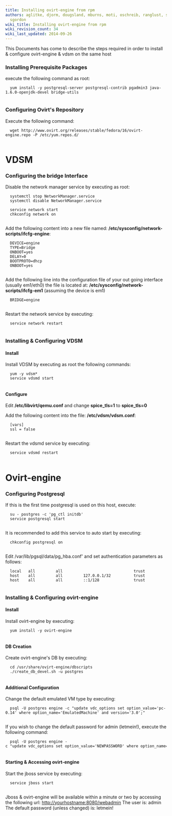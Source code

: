 ```yaml
---
title: Installing ovirt-engine from rpm
authors: aglitke, djorm, dougsland, mburns, moti, oschreib, ranglust, sandrobonazzola,
  sgordon
wiki_title: Installing ovirt-engine from rpm
wiki_revision_count: 34
wiki_last_updated: 2014-09-26
---
```


This Documents has come to describe the steps required in order to install & configure ovirt-engine & vdsm on the same host

### Installing Prerequisite Packages

execute the following command as root:

      yum install -y postgresql-server postgresql-contrib pgadmin3 java-1.6.0-openjdk-devel bridge-utils
       

### Configuring Ovirt's Repository

Execute the following command:

      wget http://www.ovirt.org/releases/stable/fedora/16/ovirt-engine.repo -P /etc/yum.repos.d/
       

# VDSM

### Configuring the bridge Interface

Disable the network manager service by executing as root:

      systemctl stop NetworkManager.service
      systemctl disable NetworkManager.service

      service network start
      chkconfig network on
       

Add the following content into a new file named: **/etc/sysconfig/network-scripts/ifcfg-engine**:

      DEVICE=engine
      TYPE=Bridge
      ONBOOT=yes
      DELAY=0
      BOOTPROTO=dhcp
      ONBOOT=yes
       

Add the following line into the configuration file of your out going interface (usually em1/eth0) the file is located at: **/etc/sysconfig/network-scripts/ifcfg-em1** (assuming the device is em1)

      BRIDGE=engine
       

Restart the network service by executing:

      service network restart
       

### Installing & Configuring VDSM

#### Install

Install VDSM by executing as root the following commands:

      yum -y vdsm*
      service vdsmd start
       

#### Configure

Edit **/etc/libvirt/qemu.conf** and change **spice_tls=1** to **spice_tls=0**

Add the following content into the file: **/etc/vdsm/vdsm.conf**:

      [vars]
      ssl = false
       

Restart the vdsmd service by executing:

      service vdsmd restart
       

# Ovirt-engine

### Configuring Postgresql

If this is the first time postgresql is used on this host, execute:

      su - postgres -c 'pg_ctl initdb'
      service postgresql start
       

It is recommended to add this service to auto start by executing:

      chkconfig postgresql on
       

Edit /var/lib/pgsql/data/pg_hba.conf' and set authentication parameters as follows:

      local   all         all                               trust
      host    all         all         127.0.0.1/32          trust
      host    all         all         ::1/128               trust
       

### Installing & Configuring ovirt-engine

#### Install

Install ovirt-engine by executing:

      yum install -y ovirt-engine
       

#### DB Creation

Create ovirt-engine's DB by executing:

      cd /usr/share/ovirt-engine/dbscripts
      ./create_db_devel.sh -u postgres
       

#### Additional Configuration

Change the default emulated VM type by executing:

      psql -U postgres engine -c "update vdc_options set option_value='pc-0.14' where option_name='EmulatedMachine' and version='3.0';"
       

If you wish to change the default password for admin (letmein!), execute the following command:

      psql -U postgres engine -c "update vdc_options set option_value='NEWPASSWORD' where option_name='AdminPassword';"
       

#### Starting & Accessing ovirt-engine

Start the jboss service by executing:

      service jboss start
       

Jboss & ovirt-engine will be available within a minute or two by accessing the following url: <http://yourhostname:8080/webadmin>
The user is: admin
The default password (unless changed) is: letmein!
